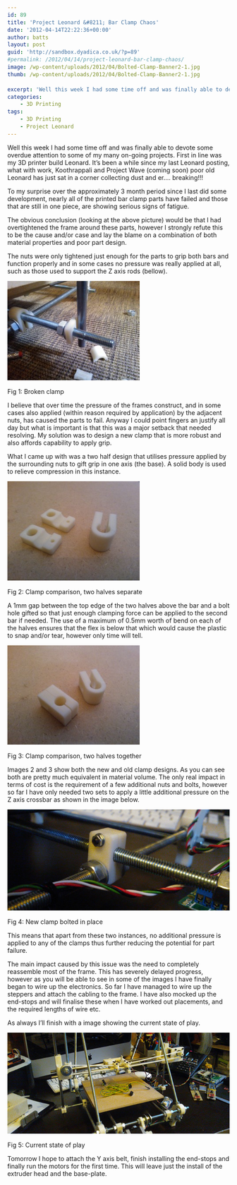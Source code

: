```yaml
---
id: 89
title: 'Project Leonard &#8211; Bar Clamp Chaos'
date: '2012-04-14T22:22:36+00:00'
author: batts
layout: post
guid: 'http://sandbox.dyadica.co.uk/?p=89'
#permalink: /2012/04/14/project-leonard-bar-clamp-chaos/
image: /wp-content/uploads/2012/04/Bolted-Clamp-Banner2-1.jpg
thumb: /wp-content/uploads/2012/04/Bolted-Clamp-Banner2-1.jpg

excerpt: 'Well this week I had some time off and was finally able to devote some overdue attention to some of my many on-going projects. First in line was my 3D printer build Leonard.'
categories:
    - 3D Printing
tags:
    - 3D Printing
    - Project Leonard
---
```


Well this week I had some time off and was finally able to devote some overdue attention to some of my many on-going projects. First in line was my 3D printer build Leonard. It’s been a while since my last Leonard posting, what with work, Koothrappali and Project Wave (coming soon) poor old Leonard has just sat in a corner collecting dust and er…. breaking!!!

To my surprise over the approximately 3 month period since I last did some development, nearly all of the printed bar clamp parts have failed and those that are still in one piece, are showing serious signs of fatigue.

The obvious conclusion (looking at the above picture) would be that I had overtightened the frame around these parts, however I strongly refute this to be the cause and/or case and lay the blame on a combination of both material properties and poor part design.

The nuts were only tightened just enough for the parts to grip both bars and function properly and in some cases no pressure was really applied at all, such as those used to support the Z axis rods (bellow).

[![](/wp-content/uploads/2012/04/Broken-Clamp-3-300x225.jpg "Broken Clamp 3")](/wp-content/uploads/2012/04/Broken-Clamp-3.jpg)

<span class="caption">Fig 1: Broken clamp</span>

I believe that over time the pressure of the frames construct, and in some cases also applied (within reason required by application) by the adjacent nuts, has caused the parts to fail. Anyway I could point fingers an justify all day but what is important is that this was a major setback that needed resolving. My solution was to design a new clamp that is more robust and also affords capability to apply grip.

What I came up with was a two half design that utilises pressure applied by the surrounding nuts to gift grip in one axis (the base). A solid body is used to relieve compression in this instance.

[![](/wp-content/uploads/2012/04/Clamp-Comparison-2-300x225.jpg "Clamp Comparison 2")](/wp-content/uploads/2012/04/Clamp-Comparison-2.jpg)

<span class="caption">Fig 2: Clamp comparison, two halves separate</span>

A 1mm gap between the top edge of the two halves above the bar and a bolt hole gifted so that just enough clamping force can be applied to the second bar if needed. The use of a maximum of 0.5mm worth of bend on each of the halves ensures that the flex is below that which would cause the plastic to snap and/or tear, however only time will tell.

[![](/wp-content/uploads/2012/04/Camp-Comparison-1-300x225.jpg "Camp Comparison 1")](/wp-content/uploads/2012/04/Camp-Comparison-1.jpg)

<span class="caption">Fig 3: Clamp comparison, two halves together</span>

Images 2 and 3 show both the new and old clamp designs. As you can see both are pretty much equivalent in material volume. The only real impact in terms of cost is the requirement of a few additional nuts and bolts, however so far I have only needed two sets to apply a little additional pressure on the Z axis crossbar as shown in the image below.

[![](/wp-content/uploads/2012/04/Bolted-Clamp-Banner.jpg "Bolted Clamp Banner")](/wp-content/uploads/2012/04/Bolted-Clamp-Banner.jpg)

<span class="caption">Fig 4: New clamp bolted in place</span>

This means that apart from these two instances, no additional pressure is applied to any of the clamps thus further reducing the potential for part failure.

The main impact caused by this issue was the need to completely reassemble most of the frame. This has severely delayed progress, however as you will be able to see in some of the images I have finally began to wire up the electronics. So far I have managed to wire up the steppers and attach the cabling to the frame. I have also mocked up the end-stops and will finalise these when I have worked out placements, and the required lengths of wire etc.

As always I’ll finish with a image showing the current state of play.

[![](/wp-content/uploads/2012/04/Current-State-Banner.jpg "Current State Banner")](/wp-content/uploads/2012/04/Current-State-Banner.jpg)

<span class="caption">Fig 5: Current state of play</span>

Tomorrow I hope to attach the Y axis belt, finish installing the end-stops and finally run the motors for the first time. This will leave just the install of the extruder head and the base-plate.